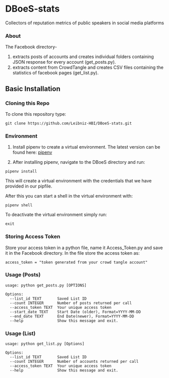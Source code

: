 # DBoeS-stats
Collectors of reputation metrics of public speakers in social media platforms 

### About

The Facebook directory-

1. extracts posts of accounts and creates individual folders containing JSON response for every account (get_posts.py). 
2. extracts content from CrowdTangle and creates CSV files containing the statistics of facebook pages (get_list.py). 

## Basic Installation

### Cloning this Repo

To clone this repository type:

```
git clone https://github.com/Leibniz-HBI/DBoeS-stats.git
```

### Environment 

1. Install pipenv to create a virtual environment. The latest version can be found here:
[pipenv](https://pipenv.readthedocs.io/en/latest)

2. After installing pipenv, navigate to the DBoeS directory and run:

```
pipenv install
```
This will create a virtual environment with the credentials that we have provided in
our pipfile. 

After this you can start a shell in the virtual environment with:

```
pipenv shell
```
To deactivate the virtual environment simply run: 
```
exit
```
### Storing Access Token 

Store your access token in a python file, name it Access_Token.py and save it in the Facebook directory.
In the file store the access token as:
```
access_token = "token generated from your crowd tangle account"
```


### Usage (Posts)
```
usage: python get_posts.py [OPTIONS]

Options:
  --list_id TEXT       Saved List ID
  --count INTEGER      Number of posts returned per call
  --access_token TEXT  Your unique access token
  --start_date TEXT    Start Date (older), Format=YYYY-MM-DD
  --end_date TEXT      End Date(newer), Format=YYYY-MM-DD
  --help               Show this message and exit.
```
### Usage (List)
```
usage: python get_list.py [Options]

Options:
  --list_id TEXT       Saved List ID
  --count INTEGER      Number of accounts returned per call
  --access_token TEXT  Your unique access token
  --help               Show this message and exit.

```


